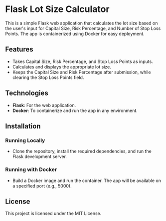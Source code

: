 # Flask Lot Size Calculator

This is a simple Flask web application that calculates the lot size based on the user's input for Capital Size, Risk Percentage, and Number of Stop Loss Points. The app is containerized using Docker for easy deployment.

## Features
- Takes Capital Size, Risk Percentage, and Stop Loss Points as inputs.
- Calculates and displays the appropriate lot size.
- Keeps the Capital Size and Risk Percentage after submission, while clearing the Stop Loss Points field.

## Technologies
- **Flask**: For the web application.
- **Docker**: To containerize and run the app in any environment.

## Installation

### Running Locally
- Clone the repository, install the required dependencies, and run the Flask development server.

### Running with Docker
- Build a Docker image and run the container. The app will be available on a specified port (e.g., 5000).

## License
This project is licensed under the MIT License.

